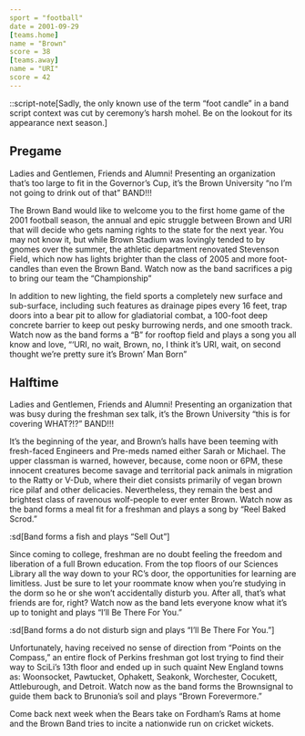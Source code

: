 ```yaml
---
sport = "football"
date = 2001-09-29
[teams.home]
name = "Brown"
score = 38
[teams.away]
name = "URI"
score = 42
---
```


::script-note[Sadly, the only known use of the term “foot candle” in a band script context was cut by ceremony’s harsh mohel. Be on the lookout for its appearance next season.]

## Pregame

Ladies and Gentlemen, Friends and Alumni! Presenting an organization that’s too large to fit in the Governor’s Cup, it’s the Brown University “no I’m not going to drink out of that” BAND!!!

The Brown Band would like to welcome you to the first home game of the 2001 football season, the annual and epic struggle between Brown and URI that will decide who gets naming rights to the state for the next year. You may not know it, but while Brown Stadium was lovingly tended to by gnomes over the summer, the athletic department renovated Stevenson Field, which now has lights brighter than the class of 2005 and more foot-candles than even the Brown Band. Watch now as the band sacrifices a pig to bring our team the “Championship”

In addition to new lighting, the field sports a completely new surface and sub-surface, including such features as drainage pipes every 16 feet, trap doors into a bear pit to allow for gladiatorial combat, a 100-foot deep concrete barrier to keep out pesky burrowing nerds, and one smooth track. Watch now as the band forms a “B” for rooftop field and plays a song you all know and love, “‘URI, no wait, Brown, no, I think it’s URI, wait, on second thought we’re pretty sure it’s Brown’ Man Born”

## Halftime

Ladies and Gentlemen, Friends and Alumni! Presenting an organization that was busy during the freshman sex talk, it’s the Brown University “this is for covering WHAT?!?” BAND!!!

It’s the beginning of the year, and Brown’s halls have been teeming with fresh-faced Engineers and Pre-meds named either Sarah or Michael. The upper classman is warned, however, because, come noon or 6PM, these innocent creatures become savage and territorial pack animals in migration to the Ratty or V-Dub, where their diet consists primarily of vegan brown rice pilaf and other delicacies. Nevertheless, they remain the best and brightest class of ravenous wolf-people to ever enter Brown. Watch now as the band forms a meal fit for a freshman and plays a song by “Reel Baked Scrod.”

:sd[Band forms a fish and plays “Sell Out”]

Since coming to college, freshman are no doubt feeling the freedom and liberation of a full Brown education. From the top floors of our Sciences Library all the way down to your RC’s door, the opportunities for learning are limitless. Just be sure to let your roommate know when you’re studying in the dorm so he or she won’t accidentally disturb you. After all, that’s what friends are for, right? Watch now as the band lets everyone know what it’s up to tonight and plays “I’ll Be There For You.”

:sd[Band forms a do not disturb sign and plays “I’ll Be There For You.”]

Unfortunately, having received no sense of direction from “Points on the Compass,” an entire flock of Perkins freshman got lost trying to find their way to SciLi’s 13th floor and ended up in such quaint New England towns as: Woonsocket, Pawtucket, Ophakett, Seakonk, Worchester, Cocukett, Attleburough, and Detroit. Watch now as the band forms the Brownsignal to guide them back to Brunonia’s soil and plays “Brown Forevermore.”

Come back next week when the Bears take on Fordham’s Rams at home and the Brown Band tries to incite a nationwide run on cricket wickets.
